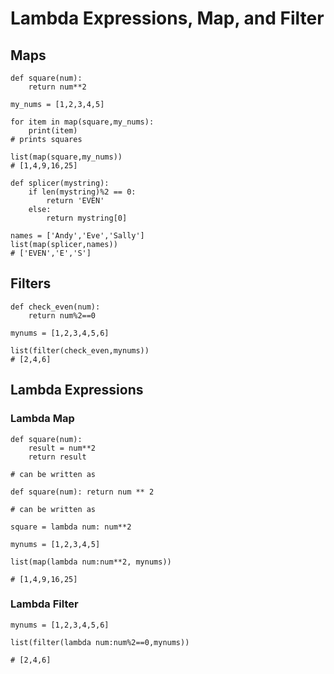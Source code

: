 # Lambda Expressions, Map, and Filter

## Maps

```
def square(num):
	return num**2

my_nums = [1,2,3,4,5]

for item in map(square,my_nums):
	print(item)
# prints squares

list(map(square,my_nums))
# [1,4,9,16,25]
```

```
def splicer(mystring):
	if len(mystring)%2 == 0:
		return 'EVEN'
	else:
		return mystring[0]

names = ['Andy','Eve','Sally']
list(map(splicer,names))
# ['EVEN','E','S']
```

## Filters

```
def check_even(num):
	return num%2==0

mynums = [1,2,3,4,5,6]

list(filter(check_even,mynums))
# [2,4,6]
```

## Lambda Expressions

### Lambda Map

```
def square(num):
	result = num**2
	return result

# can be written as

def square(num): return num ** 2

# can be written as

square = lambda num: num**2

mynums = [1,2,3,4,5]

list(map(lambda num:num**2, mynums))

# [1,4,9,16,25]
```

### Lambda Filter

```
mynums = [1,2,3,4,5,6]

list(filter(lambda num:num%2==0,mynums))

# [2,4,6]
```